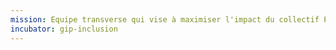 ```yaml
---
mission: Equipe transverse qui vise à maximiser l'impact du collectif Plateforme de l'inclusion au service des personnes éloignées de l'emploi 
incubator: gip-inclusion
---
```

